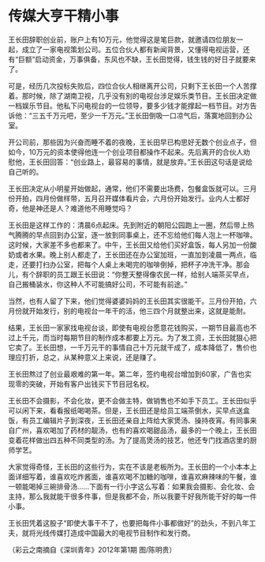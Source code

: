 # 传媒大亨干精小事

王长田辞职创业前，账户上有10万元，他觉得这是笔巨款，就邀请四位朋友一起，成立了一家电视策划公司。五位合伙人都有新闻背景，又懂得电视运营，还有“巨额”启动资金，万事俱备，东风也不缺，王长田觉得，钱生钱的好日子就要来了。 

可是，经历几次投标失败后，四位合伙人相继离开公司，只剩下王长田一个人苦撑着。那时候，除了湖南卫视，几乎没有别的电视台涉足娱乐类节目。王长田决定做一档娱乐节目。他私下问电视台的一位领导，要多少钱才能撑起一档节目。对方告诉他：“三五千万元吧，至少一千万元。”王长田倒吸一口凉气后，落寞地回到办公室。 

开公司前，那些因为兴奋而睡不着的夜晚，王长田早已构思好无数个创业点子，但如今，10万元的资本使得他连一个创业项目都操作不起来。先后离开的合伙人劝慰他，王长田回答：“创业路上，最容易的事情，就是放弃。”王长田这句话是说给自己听的。 

王长田决定从小明星开始做起，通常，他们不需要出场费，包餐盒饭就可以。三月份开拍，四月份做样带，五月召开媒体看片会，六月份开始发行。业内人士都好奇，他是神还是人？难道他不用睡觉吗？ 

王长田是这样工作的：清晨6点起床。先到附近的朝阳公园跑上一圈，然后带上热气腾腾的早点回到办公室，逐一放到同事桌上，还不忘给他们每人泡上一杯咖啡。这时候，大家差不多也都来了。中午，王长田又给他们买好盒饭，每人另加一份酸奶或者水果。晚上别人都走了，王长田还在办公室加班，一直加到凌晨一两点，临走，还要打扫办公室，把每个人桌上未喝完的咖啡倒掉，把杯子冲洗干净。那会儿，有个辞职的员工跟王长田说：“你整天整得像农民一样，给别人端茶买早点，自己搬桶装水，你这种人不可能搞好公司，不可能有前途。” 

当然，也有人留了下来，他们觉得婆婆妈妈的王长田其实很能干。三月份开拍，六月份就开始发行，别的电视台一年干的活，他三四个月就整出来，这就是能耐。 

结果，王长田一家家找电视台谈，即使有电视台愿意花钱购买，一期节目最高也不过上千元，而当时每期节目的制作成本都要上万元。为了发工资，王长田就狠心把它卖了。王长田想，一千万元干的事情自己十万元就干成了，成本降低了，售价也理应打折，总之，从某种意义上来说，还是赚了。 

王长田熬过了创业最艰难的第一年。第二年，签约电视台增加到60家，广告也实现零的突破，开始有客户出钱买下节目冠名权。 

王长田不会摄影，不会化妆，更不会做主特，做销售也不如手下员工。王长田似乎可以闲下来，看看报纸喝喝茶。但是，王长田还是给员工端茶倒水，买早点送盒饭，有员工编辑片子到深夜，王长田还亲自上阵给大家煲汤、操持夜宵。有同事来自广州，喜欢喝加了药材的靓汤，也有的喜欢喝甜品汤，最多的一个晚上，王长田变着花样做出四五种不同类型的汤。为了提高煲汤的技艺，他还专门找酒店里的厨师学艺。 

大家觉得奇怪，王长田的这些行为，实在不该是老板所为。王长田的一个小本本上面详细写着，谁喜欢吃炸酱面，谁喜欢喝不加糖的咖啡，谁喜欢麻辣味的午餐，谁一顿能喝掉三碗排骨汤……下面有一行小字这么写着：如果我会摄影、会化妆、会主持，那么我就能干很多件事，但是我都不会，所以我要干好我所能干好的每一件小事。 

王长田凭着这股子“即使大事干不了，也要把每件小事都做好”的劲头，不到八年工夫，就将光线传媒打造成中国最大的电视节目制作和发行商。 

（彩云之南摘自《深圳青年》2012年第1期 图/陈明贵）